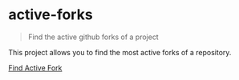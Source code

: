 # active-forks

> Find the active github forks of a project

This project allows you to find the most active forks of a repository.

[Find Active Fork](https://kilianb.github.io/active-forks/)
